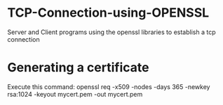 # TCP-Connection-using-OPENSSL
Server and Client programs using the openssl libraries to establish a tcp connection
# Generating a certificate
Execute this command:
openssl req -x509 -nodes -days 365 -newkey rsa:1024 -keyout mycert.pem -out mycert.pem



